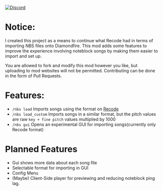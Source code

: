 


[![Discord](https://i.imgur.com/HLPoNnY.png)](https://discord.gg/JrhbgMGTXw)

# Notice:

I created this project as a means to continue what Recode had in terms of importing NBS files onto Diamondfire. This mod adds some features to improve the experience involving noteblock songs by making them easier to import and set up.

You are allowed to fork and modify this mod however you like, but uploading to mod websites will not be permitted. Contributing can be done in the form of Pull Requests.

# Features:

- ```/nbs load``` Imports songs using the format on [Recode](https://github.com/homchom/recode)
- ```/nbs load_custom``` Imports songs in a similar format, but the pitch values are raw ```key + fine pitch``` values multiplied by 1000
- ```/nbs gui``` Opens an experimental GUI for importing songs(currently only Recode format)

# Planned Features

- Gui shows more data about each song file
- Selectable format for importing in GUI
- Config Menu
- (Maybe) Client-Side player for previewing and reducing noteblock ping lag.
